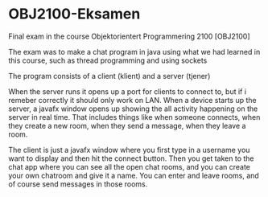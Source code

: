 # OBJ2100-Eksamen
Final exam in the course Objektorientert Programmering 2100 [OBJ2100]

The exam was to make a chat program in java using what we had learned in this course, such as thread programming and using sockets

The program consists of a client (klient) and a server (tjener)

When the server runs it opens up a port for clients to connect to, but if i remeber correctly it should only work on LAN.
When a device starts up the server, a javafx window opens up showing the all activity happening on the server in real time. That includes things like when someone connects, when they create a new room, when they send a message, when they leave a room. 

The client is just a javafx window where you first type in a username you want to display and then hit the connect button. Then you get taken to the chat app where you can see all the open chat rooms, and you can create your own chatroom and give it a name. You can enter and leave rooms, and of course send messages in those rooms.
